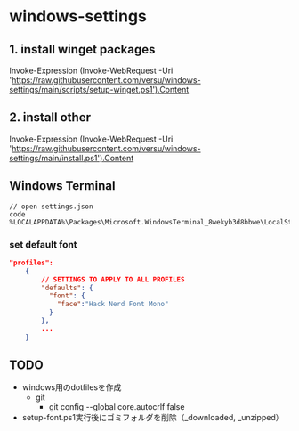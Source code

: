 # windows-settings

## 1. install winget packages

Invoke-Expression (Invoke-WebRequest -Uri 'https://raw.githubusercontent.com/versu/windows-settings/main/scripts/setup-winget.ps1').Content

## 2. install other

Invoke-Expression (Invoke-WebRequest -Uri 'https://raw.githubusercontent.com/versu/windows-settings/main/install.ps1').Content

## Windows Terminal

```windowsterminal
// open settings.json
code %LOCALAPPDATA%\Packages\Microsoft.WindowsTerminal_8wekyb3d8bbwe\LocalState\settings.json
```

### set default font

```json
"profiles": 
    {
        // SETTINGS TO APPLY TO ALL PROFILES
        "defaults": {
          "font": {
            "face":"Hack Nerd Font Mono"
          }
        },
        ...
    }
```

## TODO

- windows用のdotfilesを作成
  - git
    - git config --global core.autocrlf false
- setup-font.ps1実行後にゴミフォルダを削除（_downloaded, _unzipped）
